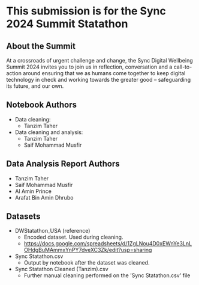 # This submission is for the Sync 2024 Summit Statathon

## About the Summit
At a crossroads of urgent challenge and change, the Sync Digital Wellbeing Summit 2024 invites you to join us in reflection, conversation and a call-to-action around ensuring that we as humans come together to keep digital technology in check and working towards the greater good – safeguarding its future, and our own.

## Notebook Authors
* Data cleaning: 
  * Tanzim Taher
* Data cleaning and analysis: 
  * Tanzim Taher 
  * Saif Mohammad Musfir

## Data Analysis Report Authors
* Tanzim Taher
* Saif Mohammad Musfir
* Al Amin Prince
* Arafat Bin Amin Dhrubo

## Datasets
* DWStatathon_USA (reference)
  * Encoded dataset. Used during cleaning.
  * https://docs.google.com/spreadsheets/d/1ZgLNou4D0xEWnYe3LnLOHdgBuMAmmxYnPY7dveXC3Zk/edit?usp=sharing
* Sync Statathon.csv
  * Output by notebook after the dataset was cleaned.
* Sync Statathon Cleaned (Tanzim).csv
  * Further manual cleaning performed on the 'Sync Statathon.csv' file




